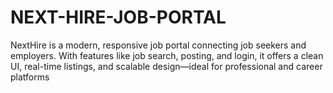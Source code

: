 # NEXT-HIRE-JOB-PORTAL
NextHire is a modern, responsive job portal connecting job seekers and employers. With features like job search, posting, and login, it offers a clean UI, real-time listings, and scalable design—ideal for professional and career platforms
